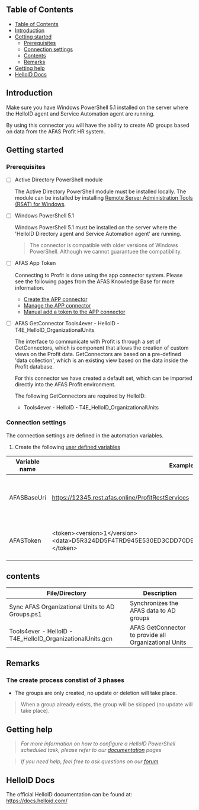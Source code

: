 <!-- TABLE OF CONTENTS -->
## Table of Contents
- [Table of Contents](#table-of-contents)
- [Introduction](#introduction)
- [Getting started](#Getting-started)
  - [Prerequisites](#Prerequisites)
  - [Connection settings](#Connection-settings)
  - [Contents](#Contents)
  - [Remarks](#Remarks)
- [Getting help](#getting-help)
- [HelloID Docs](#helloid-docs)


## Introduction
Make sure you have Windows PowerShell 5.1 installed on the server where the HelloID agent and Service Automation agent are running.

By using this connector you will have the ability to create AD groups based on data from the AFAS Profit HR system.


## Getting started

### Prerequisites

- [ ] Active Directory PowerShell module

  The Active Directory PowerShell module must be installed locally. The module can be installed by installing  [Remote Server Administration Tools (RSAT) for Windows](https://docs.microsoft.com/en-US/troubleshoot/windows-server/system-management-components/remote-server-administration-tools).

- [ ] Windows PowerShell 5.1

  Windows PowerShell 5.1 must be installed on the server where the 'HelloID Directory agent and Service Automation agent' are running.

  > The connector is compatible with older versions of Windows PowerShell. Although we cannot guarantuee the compatibility.

- [ ] AFAS App Token

  Connecting to Profit is done using the app connector system.
  Please see the following pages from the AFAS Knowledge Base for more information.
  
  - [Create the APP connector](https://help.afas.nl/help/NL/SE/App_Apps_Custom_Add.htm)
  - [Manage the APP connector](https://help.afas.nl/help/NL/SE/App_Apps_Custom_Maint.htm)
  - [Manual add a token to the APP connector](https://help.afas.nl/help/NL/SE/App_Apps_Custom_Tokens_Manual.htm)

- [ ] AFAS GetConnector Tools4ever - HelloID - T4E_HelloID_OrganizationalUnits

  The interface to communicate with Profit is through a set of GetConnectors, which is component that allows the creation of custom views on the Profit data. GetConnectors are based on a pre-defined 'data collection', which is an existing view based on the data inside the Profit database. 
  
  For this connector we have created a default set, which can be imported directly into the AFAS Profit environment.
  
  The following GetConnectors are required by HelloID: 
  -	Tools4ever - HelloID - T4E_HelloID_OrganizationalUnits

### Connection settings

The connection settings are defined in the automation variables.
 1. Create the following [user defined variables](https://docs.helloid.com/hc/en-us/articles/360014169933-How-to-Create-and-Manage-User-Defined-Variables)

| Variable name                   | Example value                                                | Description                                                  |
| ------------------------------- | ------------------------------------------------------------ | ------------------------------------------------------------ |
| AFASBaseUri                     | https://12345.rest.afas.online/ProfitRestServices            | Base URI of the AFAS REST API endpoint for this environment  |
| AFASToken                       | \<token>\<version>1\</version>\<data>D5R324DD5F4TRD945E530ED3CDD70D94BBDEC4C732B43F285ECB12345678\</data>\</token>            | App token in XML format for this environment       


## contents

| File/Directory                                             | Description                                                  |
| ---------------------------------------------------------- | ------------------------------------------------------------ |
| Sync AFAS Organizational Units to AD Groups.ps1            | Synchronizes the AFAS data to AD groups                      |
| Tools4ever - HelloID - T4E_HelloID_OrganizationalUnits.gcn | AFAS GetConnector to provide all Organizational Units        | 

## Remarks

### The create process constist of 3 phases
- The groups are only created, no update or deletion will take place.
  
> When a group already exists, the group will be skipped (no update will take place).

## Getting help
> _For more information on how to configure a HelloID PowerShell scheduled task, please refer to our [documentation](https://docs.helloid.com/hc/en-us/articles/115003253294-Create-Custom-Scheduled-Tasks) pages_

> _If you need help, feel free to ask questions on our [forum](https://forum.helloid.com)_

## HelloID Docs
The official HelloID documentation can be found at: https://docs.helloid.com/
